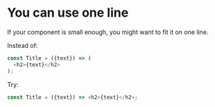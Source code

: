 # You can use one line

If your component is small enough, you might want to fit it on one line.

Instead of:

```javascript
const Title = ({text}) => (
  <h2>{text}</h2>
);
```

Try:

```javascript
const Title = ({text}) => <h2>{text}</h2>;
```
